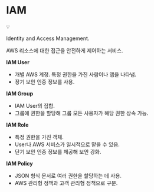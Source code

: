 # IAM

<aside>
💡

Identity and Access Management.

AWS 리소스에 대한 접근을 안전하게 제어하는 서비스.

</aside>

**IAM User**

- 개별 AWS 계정. 특정 권한을 가진 사람이나 앱을 나타냄.
- 장기 보안 인증 정보를 사용.

**IAM Group**

- IAM User의 집합.
- 그룹에 권한을 할당해 그룹 모든 사용자가 해당 권한 상속 가능.

**IAM Role**

- 특정 권한을 가진 객체.
- User나 AWS 서비스가 일시적으로 맡을 수 있음.
- 단기 보안 인증 정보를 제공해 보안 강화.

**IAM Policy**

- JSON 형식 문서로 여러 권한을 할당하는 데 사용.
- AWS 관리형 정책과 고객 관리형 정책으로 구분.